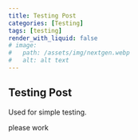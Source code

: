 ```yaml
---
title: Testing Post
categories: [Testing]
tags: [testing]
render_with_liquid: false
# image:
#   path: /assets/img/nextgen.webp
#   alt: alt text
---
```


## Testing Post

Used for simple testing.

please work
